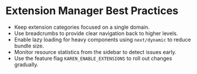 # Extension Manager Best Practices

- Keep extension categories focused on a single domain.
- Use breadcrumbs to provide clear navigation back to higher levels.
- Enable lazy loading for heavy components using `next/dynamic` to reduce bundle size.
- Monitor resource statistics from the sidebar to detect issues early.
- Use the feature flag `KAREN_ENABLE_EXTENSIONS` to roll out changes gradually.
